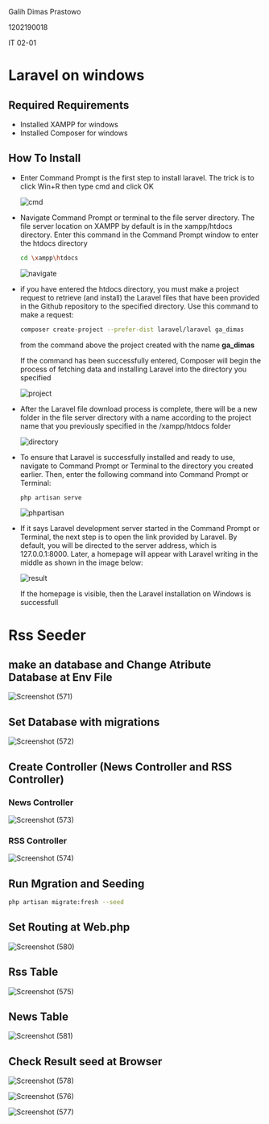 Galih Dimas Prastowo

1202190018

IT 02-01

# **Laravel on windows**

## **Required Requirements**
- Installed XAMPP for windows
- Installed Composer for windows

## How To Install 
- Enter Command Prompt is the first step to install laravel. The trick is to click Win+R then type cmd and click OK

  ![cmd](https://user-images.githubusercontent.com/92965284/173079844-13f39aac-7279-4169-a250-6d2e069a9ad8.png)
  
- Navigate Command Prompt or terminal to the file server directory. The file server location on XAMPP by default is in the xampp/htdocs directory. Enter this command in the Command Prompt window to enter the htdocs directory

  ```bash
  cd \xampp\htdocs
  ```
  
  ![navigate](https://user-images.githubusercontent.com/92965284/173082118-ebb67000-51cd-495a-a45b-3e1f4b5340c3.png)

- if you have entered the htdocs directory, you must make a project request to retrieve (and install) the Laravel files that have been provided in the Github repository to the specified directory. Use this command to make a request:
  
  ```bash
  composer create-project --prefer-dist laravel/laravel ga_dimas
  ```
  
  from the command above the project created with the name **ga_dimas**
  
  If the command has been successfully entered, Composer will begin the process of fetching data and installing Laravel into the directory you specified
  
  ![project](https://user-images.githubusercontent.com/92965284/173085185-8888aa0a-d9c7-4cc1-93b9-10162c0522d9.png)
  
- After the Laravel file download process is complete, there will be a new folder in the file server directory with a name according to the project name that you previously specified in the /xampp/htdocs folder
  
  ![directory](https://user-images.githubusercontent.com/92965284/173085674-81eb8a13-b506-4282-9508-75b93286a810.png)

- To ensure that Laravel is successfully installed and ready to use, navigate to Command Prompt or Terminal to the directory you created earlier. Then, enter the following command into Command Prompt or Terminal:
  
  ```bash
  php artisan serve
  ```
  
  ![phpartisan](https://user-images.githubusercontent.com/92965284/173086327-161b7700-1c87-4f5b-ad87-07845676b697.png)
  
- If it says Laravel development server started in the Command Prompt or Terminal, the next step is to open the link provided by Laravel. By default, you will be directed to the server address, which is 127.0.0.1:8000. Later, a homepage will appear with Laravel writing in the middle as shown in the image below:

  ![result](https://user-images.githubusercontent.com/92965284/173086760-938890a8-35a8-4d5b-b7bd-fae7b706bf2f.png)

  If the homepage is visible, then the Laravel installation on Windows is successfull
  
# Rss Seeder

## make an database and Change Atribute Database at Env File

  ![Screenshot (571)](https://user-images.githubusercontent.com/92965284/175775138-75775903-3739-41e2-a70b-1eff5ce6805f.png)
  
## Set Database with migrations

  ![Screenshot (572)](https://user-images.githubusercontent.com/92965284/175775289-43aed431-9b02-4eef-8216-0691369e438a.png)
  
## Create Controller (News Controller and RSS Controller)

  ### News Controller

  ![Screenshot (573)](https://user-images.githubusercontent.com/92965284/175775357-8da715e5-a2d6-45b1-9ca4-9f09c27c5538.png)
  
  ### RSS Controller

  ![Screenshot (574)](https://user-images.githubusercontent.com/92965284/175775382-17ab6216-defc-414c-8a40-cce2a6ab4658.png)
  
## Run Mgration and Seeding
  
   ```bash
  php artisan migrate:fresh --seed
  ```
  
## Set Routing at Web.php

  ![Screenshot (580)](https://user-images.githubusercontent.com/92965284/175775491-c66e783f-61b9-41d2-a9be-1d537ef80cb5.png)
  
## Rss Table

  ![Screenshot (575)](https://user-images.githubusercontent.com/92965284/175775544-5bc04b41-03b2-4186-b37f-c6bfeca25586.png)
  
## News Table

  ![Screenshot (581)](https://user-images.githubusercontent.com/92965284/175775662-d853a99e-a598-4d59-8325-43543db6d96f.png) 
  
## Check Result seed at Browser

  ![Screenshot (578)](https://user-images.githubusercontent.com/92965284/175775750-82a22f34-3976-4f31-9e3d-3c4a3c1ba1f0.png)

  ![Screenshot (576)](https://user-images.githubusercontent.com/92965284/175775786-adb31d57-469a-4ab3-aedb-3eaa529d87a1.png)

  ![Screenshot (577)](https://user-images.githubusercontent.com/92965284/175775759-cae172f2-ad9c-4d4c-b796-61eac68a646b.png)



